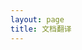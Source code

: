 ```yaml
---
layout: page
title: 文档翻译
---
```


<Doc/>

<script lang="ts" setup>
    import Doc from './doc.vue';
</script>

<style lang="scss" scoped>

</style>
